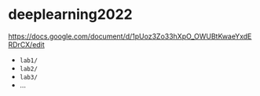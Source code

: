 # deeplearning2022
https://docs.google.com/document/d/1pUoz3Zo33hXpO_OWUBtKwaeYxdERDrCX/edit


- `lab1/`
- `lab2/`
- `lab3/`
- ...
